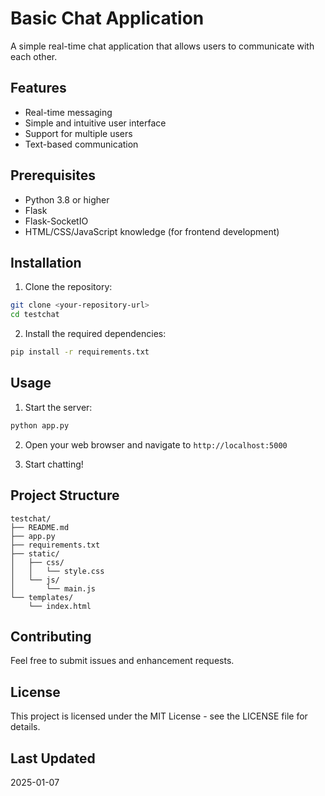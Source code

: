 # Basic Chat Application

A simple real-time chat application that allows users to communicate with each other.

## Features

- Real-time messaging
- Simple and intuitive user interface
- Support for multiple users
- Text-based communication

## Prerequisites

- Python 3.8 or higher
- Flask
- Flask-SocketIO
- HTML/CSS/JavaScript knowledge (for frontend development)

## Installation

1. Clone the repository:
```bash
git clone <your-repository-url>
cd testchat
```

2. Install the required dependencies:
```bash
pip install -r requirements.txt
```

## Usage

1. Start the server:
```bash
python app.py
```

2. Open your web browser and navigate to `http://localhost:5000`

3. Start chatting!

## Project Structure

```
testchat/
├── README.md
├── app.py
├── requirements.txt
├── static/
│   ├── css/
│   │   └── style.css
│   └── js/
│       └── main.js
└── templates/
    └── index.html
```

## Contributing

Feel free to submit issues and enhancement requests.

## License

This project is licensed under the MIT License - see the LICENSE file for details.

## Last Updated

2025-01-07
